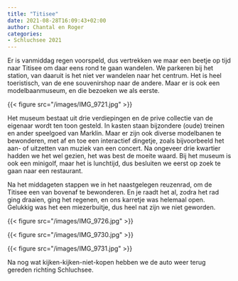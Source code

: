 ```yaml
---
title: "Titisee"
date: 2021-08-28T16:09:43+02:00
author: Chantal en Roger
categories:
- Schluchsee 2021
---
```


Er is vanmiddag regen voorspeld, dus vertrekken we maar een beetje op tijd naar Titisee om daar eens rond te gaan wandelen. We parkeren bij het station, van daaruit is het niet ver wandelen naar het centrum. Het is heel toeristisch, van de ene souvenirshop naar de andere. Maar er is ook een modelbaanmuseum, en die bezoeken we als eerste.

{{< figure src="/images/IMG_9721.jpg" >}}

Het museum bestaat uit drie verdiepingen en de prive collectie van de eigenaar wordt ten toon gesteld. In kasten staan bijzondere (oude) treinen en ander speelgoed van Marklin. Maar er zijn ook diverse modelbanen te bewonderen, met af en toe een interactief dingetje, zoals bijvoorbeeld het aan- of uitzetten van muziek van een concert. Na ongeveer drie kwartier hadden we het wel gezien, het was best de moeite waard. Bij het museum is ook een minigolf, maar het is lunchtijd, dus besluiten we eerst op zoek te gaan naar een restaurant.

Na het middageten stappen we in het naastgelegen reuzenrad, om de Titisee een van bovenaf te bewonderen. En je raadt het al, zodra het rad ging draaien, ging het regenen, en ons karretje was helemaal open. Gelukkig was het een miezerbuitje, dus heel nat zijn we niet geworden.

{{< figure src="/images/IMG_9726.jpg" >}}

{{< figure src="/images/IMG_9730.jpg" >}}

{{< figure src="/images/IMG_9731.jpg" >}}

Na nog wat kijken-kijken-niet-kopen hebben we de auto weer terug gereden richting Schluchsee.